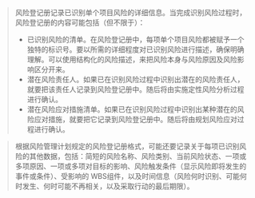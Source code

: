 > 风险登记册记录已识别单个项目风险的详细信息。当完成识别风险过程时，风险登记册的内容可能包括（但不限于）：
> - 已识别风险的清单。在风险登记册中，每项单个项目风险都被赋予一个独特的标识号。要以所需的详细程度对已识别风险进行描述，确保明确理解。可以使用结构化的风险描述，来把风险本身与风险原因及风险影响区分开来。
> - 潜在风险责任人。如果已在识别风险过程中识别出潜在的风险责任人，就要把该责任人记录到风险登记册中。随后将由实施定性风险分析过程进行确认。
> - 潜在风险应对措施清单。如果已在识别风险过程中识别出某种潜在的风险应对措施，就要把它记录到风险登记册中。随后将由规划风险应对过程进行确认。

> 根据风险管理计划规定的风险登记册格式，可能还要记录关于每项已识别风险的其他数据，包括：简短的风险名称、风险类别、当前风险状态、一项或多项原因、一项或多项对目标的影响、风险触发条件（显示风险即将发生的事件或条件）、受影响的 WBS组件，以及时间信息（风险何时识别、可能何时发生、何时可能不再相关，以及采取行动的最后期限）。